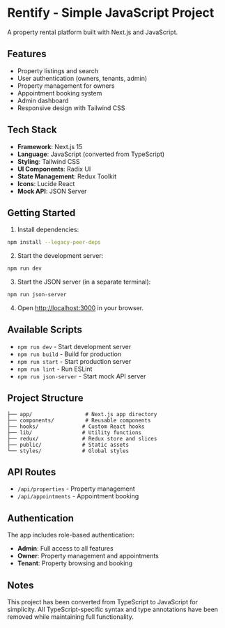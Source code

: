 # Rentify - Simple JavaScript Project

A property rental platform built with Next.js and JavaScript.

## Features

- Property listings and search
- User authentication (owners, tenants, admin)
- Property management for owners
- Appointment booking system
- Admin dashboard
- Responsive design with Tailwind CSS

## Tech Stack

- **Framework**: Next.js 15
- **Language**: JavaScript (converted from TypeScript)
- **Styling**: Tailwind CSS
- **UI Components**: Radix UI
- **State Management**: Redux Toolkit
- **Icons**: Lucide React
- **Mock API**: JSON Server

## Getting Started

1. Install dependencies:
```bash
npm install --legacy-peer-deps
```

2. Start the development server:
```bash
npm run dev
```

3. Start the JSON server (in a separate terminal):
```bash
npm run json-server
```

4. Open [http://localhost:3000](http://localhost:3000) in your browser.

## Available Scripts

- `npm run dev` - Start development server
- `npm run build` - Build for production
- `npm run start` - Start production server
- `npm run lint` - Run ESLint
- `npm run json-server` - Start mock API server

## Project Structure

```
├── app/                 # Next.js app directory
├── components/          # Reusable components
├── hooks/              # Custom React hooks
├── lib/                # Utility functions
├── redux/              # Redux store and slices
├── public/             # Static assets
└── styles/             # Global styles
```

## API Routes

- `/api/properties` - Property management
- `/api/appointments` - Appointment booking

## Authentication

The app includes role-based authentication:
- **Admin**: Full access to all features
- **Owner**: Property management and appointments
- **Tenant**: Property browsing and booking

## Notes

This project has been converted from TypeScript to JavaScript for simplicity. All TypeScript-specific syntax and type annotations have been removed while maintaining full functionality.